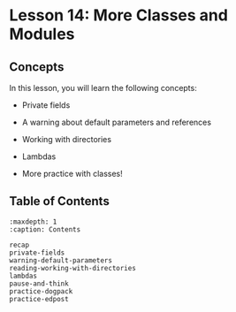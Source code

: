 # <i class="fas fa-book"></i> Lesson 14: More Classes and Modules

## Concepts

In this lesson, you will learn the following concepts:

- Private fields

- A warning about default parameters and references

- Working with directories

- Lambdas

- More practice with classes!

## Table of Contents

```{toctree}
:maxdepth: 1
:caption: Contents

recap
private-fields
warning-default-parameters
reading-working-with-directories
lambdas
pause-and-think
practice-dogpack
practice-edpost
```
